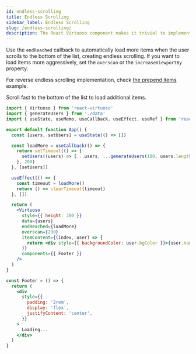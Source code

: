 ```yaml
---
id: endless-scrolling
title: Endless Scrolling
sidebar_label: Endless Scrolling
slug: /endless-scrolling/
description: The React Virtuoso component makes it trivial to implement infinite scrolling lists in both directions with variably sized items.
---
```


Use the `endReached` callback to automatically load more items when the user scrolls to the bottom of the list, creating endless scrolling.
If you want to load items more aggressively, set the `overscan` or the `increaseViewportBy` property.

For reverse endless scrolling implementation, check [the prepend items](/prepend-items/) example.

Scroll fast to the bottom of the list to load additional items.

```jsx live include-data
import { Virtuoso } from 'react-virtuoso'
import { generateUsers } from './data'
import { useState, useMemo, useCallback, useEffect, useRef } from 'react'

export default function App() {
  const [users, setUsers] = useState(() => [])

  const loadMore = useCallback(() => {
    return setTimeout(() => {
      setUsers((users) => [...users, ...generateUsers(100, users.length)])
    }, 200)
  }, [setUsers])

  useEffect(() => {
    const timeout = loadMore()
    return () => clearTimeout(timeout)
  }, [])

  return (
    <Virtuoso
      style={{ height: 300 }}
      data={users}
      endReached={loadMore}
      overscan={200}
      itemContent={(index, user) => {
        return <div style={{ backgroundColor: user.bgColor }}>{user.name}</div>
      }}
      components={{ Footer }}
    />
  )
}

const Footer = () => {
  return (
    <div
      style={{
        padding: '2rem',
        display: 'flex',
        justifyContent: 'center',
      }}
    >
      Loading...
    </div>
  )
}
```
